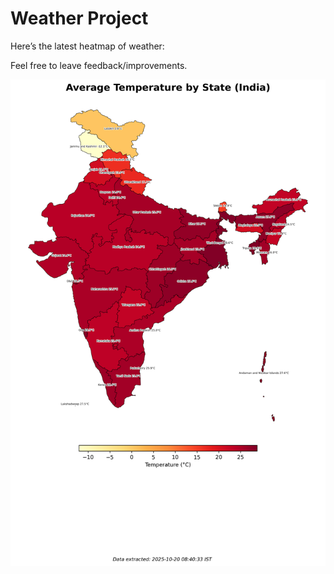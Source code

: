 # Weather Project

Here’s the latest heatmap of weather:

Feel free to leave feedback/improvements.

![India Heatmap](docs/assets/india_heatmap.png?v=F5A82B)
